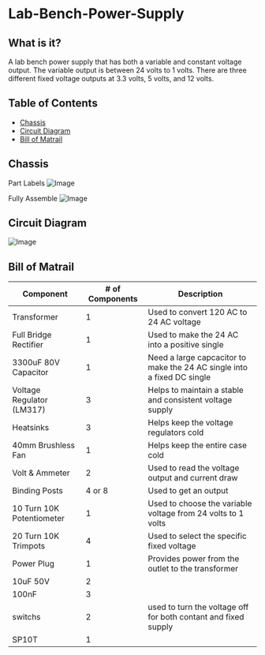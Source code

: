 # Lab-Bench-Power-Supply

## What is it?
A lab bench power supply that has both a variable and constant voltage output. The variable output is between 24 volts to 1 volts. There are three different fixed voltage outputs at 3.3 volts, 5 volts, and 12 volts. 

## Table of Contents

- [Chassis](#chassis)
- [Circuit Diagram](#circuit-diagram)
- [Bill of Matrail](#bill-of-matrail)

## Chassis

Part Labels 
![Image](https://github.com/user-attachments/assets/2ab2d942-4c63-4bbf-a29e-2c8f60b880a3)

Fully Assemble 
![Image](https://github.com/user-attachments/assets/76dd0ce3-775c-4afb-b1f3-6f0e68f42456)

## Circuit Diagram

![Image](https://github.com/user-attachments/assets/4cb12bfb-2116-418a-bb56-2f9d4adec1fe)

## Bill of Matrail

| Component                               | # of Components  | Description                                                              |
|-----------------------------------------|--------------|--------------------------------------------------------------------------|
| Transformer                             | 1            | Used to convert 120 AC to 24 AC voltage                                  |
| Full Bridge Rectifier                   | 1            | Used to make the 24 AC into a positive single                            |
| 3300uF 80V Capacitor                    | 1            | Need a large capcacitor to make the 24 AC single into a fixed DC single  |
| Voltage Regulator (LM317)               | 3            | Helps to maintain a stable and consistent voltage supply                 |
| Heatsinks                               | 3            | Helps keep the voltage regulators cold                                   |
| 40mm Brushless Fan                      | 1            | Helps keep the entire case cold                                          |
| Volt & Ammeter                          | 2            | Used to read the voltage output and current draw                         |
| Binding Posts                           | 4 or 8       | Used to get an output                                                    |
| 10 Turn 10K Potentiometer               | 1            | Used to choose the variable voltage from 24 volts to 1 volts             |
| 20 Turn 10K Trimpots                    | 4            | Used to select the specific fixed voltage                                |
| Power Plug                              | 1            | Provides power from the outlet to the transformer                        |
| 10uF 50V                                | 2            |                                                                          |
| 100nF                                   | 3            |                                                                          |
| switchs                                 | 2            | used to turn the voltage off for both contant and fixed supply           |
| SP10T                                   | 1            |                                                                          |




